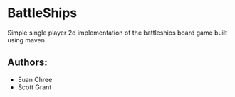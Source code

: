 # BattleShips
Simple single player 2d implementation of the battleships board game built using maven.

## Authors:
* Euan Chree
* Scott Grant